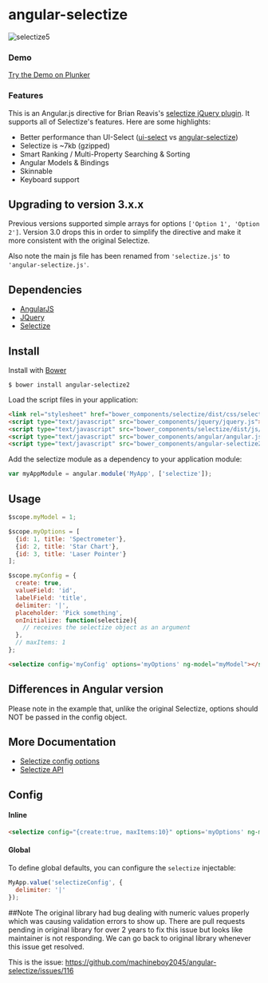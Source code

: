 angular-selectize
==================
![selectize5](https://cloud.githubusercontent.com/assets/4087667/5633745/2cfeac18-958f-11e4-9e62-6eba90547b4c.png)

### Demo
[Try the Demo on Plunker](http://plnkr.co/edit/nTf19f?p=preview)

### Features
This is an Angular.js directive for Brian Reavis's [selectize jQuery plugin](http://brianreavis.github.io/selectize.js/). It supports all of Selectize's features. Here are some highlights:

* Better performance than UI-Select ([ui-select](http://plnkr.co/edit/pSJNHS?p=preview) vs [angular-selectize](http://plnkr.co/edit/23VkhV?p=preview))
* Selectize is ~7kb (gzipped)
* Smart Ranking / Multi-Property Searching & Sorting
* Angular Models & Bindings
* Skinnable
* Keyboard support


## Upgrading to version 3.x.x
Previous versions supported simple arrays for options `['Option 1', 'Option 2']`. Version 3.0 drops this in order
to simplify the directive and make it more consistent with the original Selectize.

Also note the main js file has been renamed from `'selectize.js'` to `'angular-selectize.js'`.


## Dependencies

- [AngularJS](http://angularjs.org/)
- [JQuery](http://jquery.com/)
- [Selectize](http://brianreavis.github.io/selectize.js/)

## Install
Install with [Bower](http://bower.io)

`$ bower install angular-selectize2`

Load the script files in your application:
```html
<link rel="stylesheet" href="bower_components/selectize/dist/css/selectize.default.css ">
<script type="text/javascript" src="bower_components/jquery/jquery.js"></script>
<script type="text/javascript" src="bower_components/selectize/dist/js/standalone/selectize.min.js"></script>
<script type="text/javascript" src="bower_components/angular/angular.js"></script>
<script type="text/javascript" src="bower_components/angular-selectize2/dist/angular-selectize.js"></script>
```


Add the selectize module as a dependency to your application module:

```javascript
var myAppModule = angular.module('MyApp', ['selectize']);
```

## Usage

```javascript
$scope.myModel = 1;

$scope.myOptions = [
  {id: 1, title: 'Spectrometer'},
  {id: 2, title: 'Star Chart'},
  {id: 3, title: 'Laser Pointer'}
];

$scope.myConfig = {
  create: true,
  valueField: 'id',
  labelField: 'title',
  delimiter: '|',
  placeholder: 'Pick something',
  onInitialize: function(selectize){
    // receives the selectize object as an argument
  },
  // maxItems: 1
};
```


```html
<selectize config='myConfig' options='myOptions' ng-model="myModel"></selectize>
```
## Differences in Angular version
Please note in the example that, unlike the original Selectize, options should NOT be passed in the config object.

## More Documentation
- [Selectize config options](https://github.com/brianreavis/selectize.js/blob/master/docs/usage.md)
- [Selectize API](https://github.com/brianreavis/selectize.js/blob/master/docs/api.md)

## Config
#### Inline

```html
<selectize config="{create:true, maxItems:10}" options='myOptions' ng-model="myModel"></selectize>
```


#### Global
To define global defaults, you can configure the `selectize` injectable:

```javascript
MyApp.value('selectizeConfig', {
  delimiter: '|'
});
```

##Note
The original library had bug dealing with numeric values properly which was causing validation errors to show up. There are pull requests pending in original library for over 2 years to fix this issue but looks like maintainer is not responding.
We can go back to original library whenever this issue get resolved.

This is the issue:
https://github.com/machineboy2045/angular-selectize/issues/116
